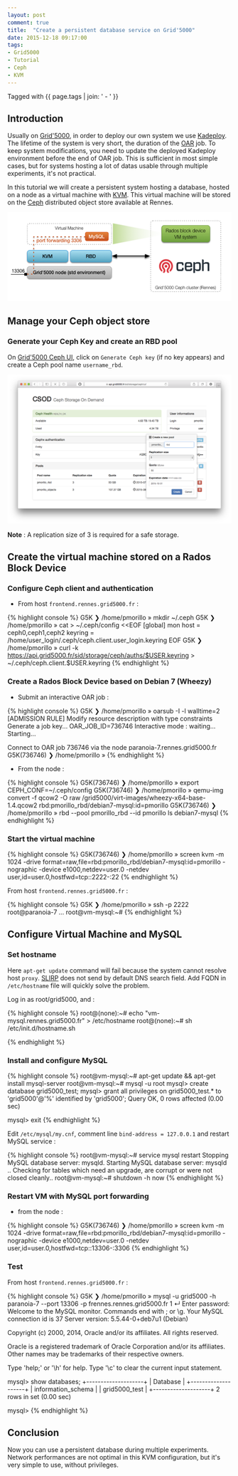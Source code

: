```yaml
---
layout: post
comment: true
title:  "Create a persistent database service on Grid'5000"
date: 2015-12-18 09:17:00
tags:
- Grid5000
- Tutorial
- Ceph
- KVM
---
```

Tagged with {{ page.tags | join: ' - ' }}

## Introduction

Usually on [Grid'5000](https://www.grid5000.fr), in order to deploy our own system we use [Kadeploy](http://kadeploy3.gforge.inria.fr).
The lifetime of the system is very short, the duration of the [OAR](https://oar.imag.fr) job.
To keep system modifications, you need to update the deployed Kadeploy environment before the end of OAR job.
This is sufficient in most simple cases, but for systems hosting a lot of datas usable through multiple experiments, it's not practical.

In this tutorial we will create a persistent system hosting a database, hosted on a node as a virtual machine with [KVM](http://www.linux-kvm.org).
This virtual machine will be stored on the [Ceph](http://www.ceph.com) distributed object store available at Rennes.

![schema](/images/g5k_permanent_db_tuto_img1_v2.png)

## Manage your Ceph object store

### Generate your Ceph Key and create an RBD pool

On [Grid'5000 Ceph UI](https://api.grid5000.fr/sid/storage/ceph/ui/), click on `Generate Ceph key` (if no key appears) and create a Ceph pool name `username_rbd`.

![Ceph pool creation](/images/g5k_permanent_db_tuto_img2.png)

**Note** : A replication size of 3 is required for a safe storage.

## Create the virtual machine stored on a Rados Block Device

### Configure Ceph client and authentication

* From host `frontend.rennes.grid5000.fr` :

{% highlight console %}
G5K ❯ /home/pmorillo » mkdir ~/.ceph
G5K ❯ /home/pmorillo » cat > ~/.ceph/config <<EOF
[global]
mon host = ceph0,ceph1,ceph2
keyring = /home/user_login/.ceph/ceph.client.user_login.keyring
EOF
G5K ❯ /home/pmorillo » curl -k https://api.grid5000.fr/sid/storage/ceph/auths/$USER.keyring > ~/.ceph/ceph.client.$USER.keyring
{% endhighlight %}


### Create a Rados Block Device based on Debian 7 (Wheezy)

* Submit an interactive OAR job :

{% highlight console %}
G5K ❯ /home/pmorillo » oarsub -I -l walltime=2
[ADMISSION RULE] Modify resource description with type constraints
Generate a job key...
OAR_JOB_ID=736746
Interactive mode : waiting...
Starting...

Connect to OAR job 736746 via the node paranoia-7.rennes.grid5000.fr
G5K(736746) ❯ /home/pmorillo »
{% endhighlight %}

* From the node :

{% highlight console %}
G5K(736746) ❯ /home/pmorillo » export CEPH_CONF=~/.ceph/config
G5K(736746) ❯ /home/pmorillo » qemu-img convert -f qcow2 -O raw /grid5000/virt-images/wheezy-x64-base-1.4.qcow2 rbd:pmorillo_rbd/debian7-mysql:id=pmorillo
G5K(736746) ❯ /home/pmorillo » rbd --pool pmorillo_rbd --id pmorillo ls
debian7-mysql
{% endhighlight %}


### Start the virtual machine

{% highlight console %}
G5K(736746) ❯ /home/pmorillo » screen kvm -m 1024 -drive format=raw,file=rbd:pmorillo_rbd/debian7-mysql:id=pmorillo -nographic -device e1000,netdev=user.0 -netdev user,id=user.0,hostfwd=tcp::2222-:22
{% endhighlight %}

From host `frontend.rennes.grid5000.fr` :

{% highlight console %}
G5K ❯ /home/pmorillo » ssh -p 2222 root@paranoia-7
...
root@vm-mysql:~#
{% endhighlight %}


## Configure Virtual Machine and MySQL

### Set hostname

Here `apt-get update` command will fail because the system cannot resolve host `proxy`. [SLIRP](http://wiki.qemu.org/Documentation/Networking#User_Networking_.28SLIRP.29)
does not send by default DNS search field. Add FQDN in `/etc/hostname` file will quickly solve the problem.

Log in as root/grid5000, and :

{% highlight console %}
root@(none):~# echo "vm-mysql.rennes.grid5000.fr" > /etc/hostname
root@(none):~# sh /etc/init.d/hostname.sh

{% endhighlight %}


### Install and configure MySQL

{% highlight console %}
root@vm-mysql:~# apt-get update && apt-get install mysql-server
root@vm-mysql:~# mysql -u root
mysql> create database grid5000_test;
mysql> grant all privileges on grid5000_test.* to 'grid5000'@'%' identified by 'grid5000';
Query OK, 0 rows affected (0.00 sec)

mysql> exit
{% endhighlight %}

Edit `/etc/mysql/my.cnf`, comment line `bind-address = 127.0.0.1` and restart MySQL service :

{% highlight console %}
root@vm-mysql:~# service mysql restart
Stopping MySQL database server: mysqld.
Starting MySQL database server: mysqld ..
Checking for tables which need an upgrade, are corrupt or were 
not closed cleanly..
root@vm-mysql:~# shutdown -h now
{% endhighlight %}

### Restart VM with MySQL port forwarding

* from the node :

{% highlight console %}
G5K(736746) ❯ /home/pmorillo » screen kvm -m 1024 -drive format=raw,file=rbd:pmorillo_rbd/debian7-mysql:id=pmorillo -nographic -device e1000,netdev=user.0 -netdev user,id=user.0,hostfwd=tcp::13306-:3306
{% endhighlight %}


### Test

From host `frontend.rennes.grid5000.fr` :

{% highlight console %}
G5K ❯ /home/pmorillo » mysql -u grid5000 -h paranoia-7 --port 13306 -p                                                                                                                                                                                      frennes.rennes.grid5000.fr  1 ↵ 
Enter password: 
Welcome to the MySQL monitor.  Commands end with ; or \g.
Your MySQL connection id is 37
Server version: 5.5.44-0+deb7u1 (Debian)

Copyright (c) 2000, 2014, Oracle and/or its affiliates. All rights reserved.

Oracle is a registered trademark of Oracle Corporation and/or its
affiliates. Other names may be trademarks of their respective
owners.

Type 'help;' or '\h' for help. Type '\c' to clear the current input statement.

mysql> show databases;
+--------------------+
| Database           |
+--------------------+
| information_schema |
| grid5000_test      |
+--------------------+
2 rows in set (0.00 sec)

mysql>
{% endhighlight %}


## Conclusion

Now you can use a persistent database during multiple experiments.
Network performances are not optimal in this KVM configuration, but it's very simple to use, without privileges.

